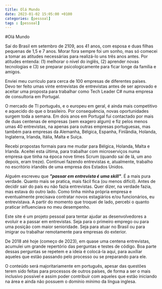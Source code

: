 ```yaml
---
title: Olá Mundo
date: 2023-01-02 15:05:00 +0100
categories: [pessoal]
tags : [pessoal]
---
```


#Olá Mundo

Saí do Brasil em setembro de 2109, aos 41 anos, com esposa e duas filhas pequenas de 1,5 e 7 anos. Morar fora sempre foi um sonho, mas só comecei a tomar as atitudes necessárias para realizá-lo uns três anos antes. Por atitudes entenda: (1) melhorar o nível do inglês, (2) aprender novas tecnologias e (3) se preparar psicologicamente para ficar longe da família e amigos.

Enviei meu currículo para cerca de 100 empresas de diferentes países. Devo ter feito umas vinte entrevistas de entrevistas antes de ser aprovado e aceitar uma proposta para trabalhar como Tech Leader C# numa empresa de consultoria em Portugal.

O mercado de TI português, e o europeu em geral, é ainda mais competitivo e aquecido do que o brasileiro. Por consequência, novas oportunidades surgem toda a semana. Em dois anos em Portugal fui contactado por mais de duas centenas de empresas (sem exagero algum) e fiz pelos menos umas 40 entrevistas, na apenas para outras empresas portuguesas, mas também para empresas da Alemanha, Bélgica, Espanha, Finlândia, Holanda, Inglaterra, Irlanda, Itália, Malta e Suíça.

Recebi propostas formais para me mudar para Bélgica, Holanda, Malta e Irlanda. Aceitei esta última, para trabalhar com microserviços numa empresa que tinha na época nove times Scrum (quando saí de lá, um ano depois, eram treze). Continuei fazendo entrevistas e, atualmente, trabalho no escritório irlandês de uma empresa dos Estados Unidos.

Alguém escreveu que ***"passar em entrevista é uma skill"***. É a mais pura verdade. Quanto mais se pratica, mais fácil fica (ou menos difícil). Antes de decidir sair do país eu não fazia entrevistas. Quer dizer, na verdade fazia, mas estava do outro lado. Como tinha minha própria empresa e eventualmente precisava contratar novos estagiários e/ou funcionários, eu entrevistava. A partir do momento que troquei de lado, percebi o quanto praticar influenciava no meu desempenho.

Este site é um projeto pessoal para tentar ajudar as desenvolvedores a evoluir e a passar em entrevistas. Seja para o primeiro emprego ou para uma posição com maior senioridade. Seja para atuar no Brasil ou para imigrar ou trabalhar remotamente para empresas do exterior.

De 2018 até hoje (começo de 2023), em quase uma centena entrevistas, acumulei um grande repertório das perguntas e testes de código. Boa parte dessas perguntas se repetem e a ideia é colocá-la aqui, para auxíliar aqueles que estão passando pelo processo ou se preparando para ele.

O conteúdo será majoritariamente em português, apesar das questões terem sido feitas para processos de outros países, de forma a ser o mais inclusivo possível e assim poder contribuir com aqueles que estão iniciando na área e ainda não possuem o domínio mínimo da língua inglesa.